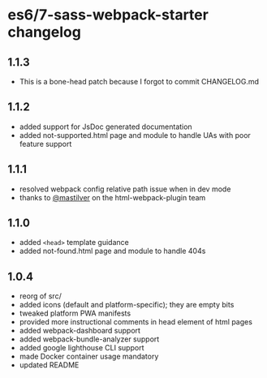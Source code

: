 # es6/7-sass-webpack-starter changelog

## 1.1.3

* This is a bone-head patch because I forgot to commit CHANGELOG.md

## 1.1.2

* added support for JsDoc generated documentation
* added not-supported.html page and module to handle UAs with poor feature support

## 1.1.1

* resolved webpack config relative path issue when in dev mode
* thanks to [@mastilver](https://github.com/jantimon/html-webpack-plugin/issues/665#issuecomment-326794429) on the html-webpack-plugin team

## 1.1.0

* added `<head>` template guidance
* added not-found.html page and module to handle 404s

## 1.0.4

* reorg of src/
* added icons (default and platform-specific); they are empty bits
* tweaked platform PWA manifests
* provided more instructional comments in head element of html pages
* added webpack-dashboard support
* added webpack-bundle-analyzer support
* added google lighthouse CLI support
* made Docker container usage mandatory
* updated README